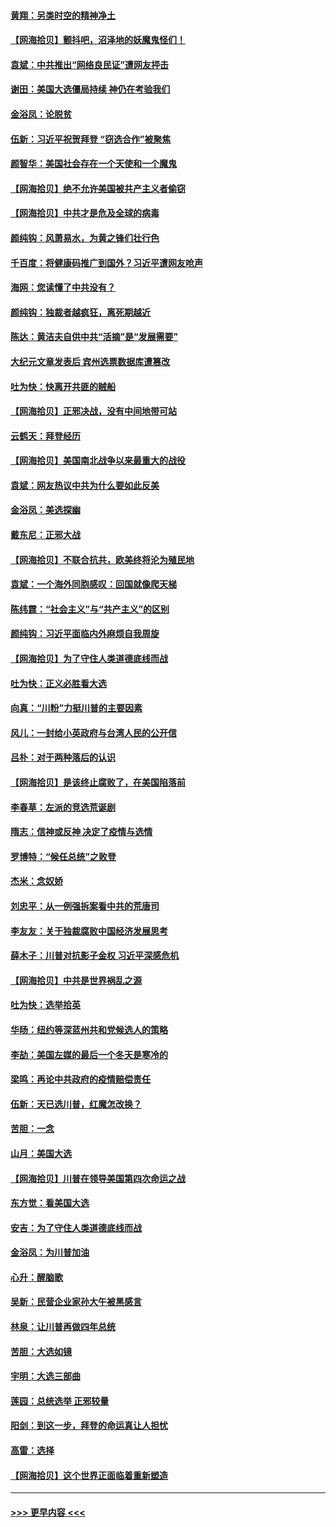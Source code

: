 #### [黄翔：另类时空的精神净土](../pages/nsc993/n12578638.md?t=11271902) 
#### [【网海拾贝】颤抖吧，沼泽地的妖魔鬼怪们！](../pages/nsc993/n12578552.md?t=11271902) 
#### [袁斌：中共推出“网络良民证”遭网友抨击](../pages/nsc993/n12578511.md?t=11271902) 
#### [谢田：美国大选僵局持续 神仍在考验我们](../pages/nsc993/n12577432.md?t=11271902) 
#### [金浴凤：论脱贫](../pages/nsc993/n12576386.md?t=11271902) 
#### [伍新：习近平祝贺拜登 “窃选合作”被聚焦](../pages/nsc993/n12576358.md?t=11271902) 
#### [颜智华：美国社会存在一个天使和一个魔鬼](../pages/nsc993/n12574299.md?t=11271902) 
#### [【网海拾贝】绝不允许美国被共产主义者偷窃](../pages/nsc993/n12573396.md?t=11271902) 
#### [【网海拾贝】中共才是危及全球的病毒](../pages/nsc993/n12571204.md?t=11271902) 
#### [颜纯钩：风萧易水，为黄之锋们壮行色](../pages/nsc993/n12571487.md?t=11271902) 
#### [千百度：将健康码推广到国外？习近平遭网友呛声](../pages/nsc993/n12570808.md?t=11271902) 
#### [海网：您读懂了中共没有？](../pages/nsc993/n12570487.md?t=11271902) 
#### [颜纯钩：独裁者越疯狂，离死期越近](../pages/nsc993/n12569055.md?t=11271902) 
#### [陈达：黄洁夫自供中共“活摘”是“发展需要”](../pages/nsc993/n12568541.md?t=11271902) 
#### [大纪元文章发表后 宾州选票数据库遭篡改](../pages/nsc993/n12568105.md?t=11271902) 
#### [吐为快：快离开共匪的贼船](../pages/nsc993/n12568462.md?t=11271902) 
#### [【网海拾贝】正邪决战，没有中间地带可站](../pages/nsc993/n12568439.md?t=11271902) 
#### [云鹤天：拜登经历](../pages/nsc993/n12567294.md?t=11271902) 
#### [【网海拾贝】美国南北战争以来最重大的战役](../pages/nsc993/n12567247.md?t=11271902) 
#### [袁斌：网友热议中共为什么要如此反美](../pages/nsc993/n12567162.md?t=11271902) 
#### [金浴凤：美选探幽](../pages/nsc993/n12567147.md?t=11271902) 
#### [戴东尼：正邪大战](../pages/nsc993/n12567033.md?t=11271902) 
#### [【网海拾贝】不联合抗共，欧美终将沦为殖民地](../pages/nsc993/n12565068.md?t=11271902) 
#### [袁斌：一个海外同胞感叹：回国就像爬天梯](../pages/nsc993/n12564986.md?t=11271902) 
#### [陈纬霆：“社会主义”与“共产主义”的区别](../pages/nsc993/n12562417.md?t=11271902) 
#### [颜纯钩：习近平面临内外麻烦自我周旋](../pages/nsc993/n12563356.md?t=11271902) 
#### [【网海拾贝】为了守住人类道德底线而战](../pages/nsc993/n12562542.md?t=11271902) 
#### [吐为快：正义必胜看大选](../pages/nsc993/n12561967.md?t=11271902) 
#### [向真：“川粉”力挺川普的主要因素](../pages/nsc993/n12560774.md?t=11271902) 
#### [风儿：一封给小英政府与台湾人民的公开信](../pages/nsc993/n12560581.md?t=11271902) 
#### [吕朴：对于两种落后的认识](../pages/nsc993/n12560492.md?t=11271902) 
#### [【网海拾贝】是该终止腐败了，在美国陷落前](../pages/nsc993/n12559936.md?t=11271902) 
#### [李春草：左派的竞选荒诞剧](../pages/nsc993/n12558380.md?t=11271902) 
#### [隋志：信神或反神 决定了疫情与选情](../pages/nsc993/n12558255.md?t=11271902) 
#### [罗博特：“候任总统”之败登](../pages/nsc993/n12558189.md?t=11271902) 
#### [杰米：念奴娇](../pages/nsc993/n12558174.md?t=11271902) 
#### [刘忠平：从一例强拆案看中共的荒唐司](../pages/nsc993/n12558036.md?t=11271902) 
#### [李友友：关于独裁腐败中国经济发展思考](../pages/nsc993/n12558004.md?t=11271902) 
#### [薛木子：川普对抗影子金权 习近平深感危机](../pages/nsc993/n12557342.md?t=11271902) 
#### [【网海拾贝】中共是世界祸乱之源](../pages/nsc993/n12555353.md?t=11271902) 
#### [吐为快：选举拾英](../pages/nsc993/n12555041.md?t=11271902) 
#### [华旸：纽约等深蓝州共和党候选人的策略](../pages/nsc993/n12554309.md?t=11271902) 
#### [李劼：美国左媒的最后一个冬天是寒冷的](../pages/nsc993/n12552947.md?t=11271902) 
#### [梁鸣：再论中共政府的疫情赔偿责任](../pages/nsc993/n12553012.md?t=11271902) 
#### [伍新：天已选川普，红魔怎改换？](../pages/nsc993/n12552970.md?t=11271902) 
#### [苦胆：一念](../pages/nsc993/n12552957.md?t=11271902) 
#### [山月：美国大选](../pages/nsc993/n12552446.md?t=11271902) 
#### [【网海拾贝】川普在领导美国第四次命运之战](../pages/nsc993/n12551973.md?t=11271902) 
#### [东方觉：看美国大选](../pages/nsc993/n12551647.md?t=11271902) 
#### [安吉：为了守住人类道德底线而战](../pages/nsc993/n12551111.md?t=11271902) 
#### [金浴凤：为川普加油](../pages/nsc993/n12551085.md?t=11271902) 
#### [心升：醒脑歌](../pages/nsc993/n12550984.md?t=11271902) 
#### [吴新：民营企业家孙大午被黑感言](../pages/nsc993/n12550656.md?t=11271902) 
#### [林泉：让川普再做四年总统](../pages/nsc993/n12550640.md?t=11271902) 
#### [苦胆：大选如镜](../pages/nsc993/n12550630.md?t=11271902) 
#### [宇明：大选三部曲](../pages/nsc993/n12550603.md?t=11271902) 
#### [莲园：总统选举 正邪较量](../pages/nsc993/n12550594.md?t=11271902) 
#### [阳剑：到这一步，拜登的命运真让人担忧](../pages/nsc993/n12549093.md?t=11271902) 
#### [高雷：选择](../pages/nsc993/n12549087.md?t=11271902) 
#### [【网海拾贝】这个世界正面临着重新塑造](../pages/nsc993/n12548326.md?t=11271902) 

----
#### [ >>> 更早内容 <<< ](../indexes/nsc993-earlier.md)
